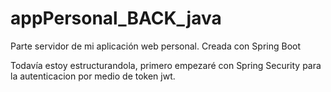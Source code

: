 # appPersonal_BACK_java
Parte servidor de mi aplicación web personal. Creada con Spring Boot

Todavía estoy estructurandola, primero empezaré con Spring Security para la autenticacion por medio de token jwt.

